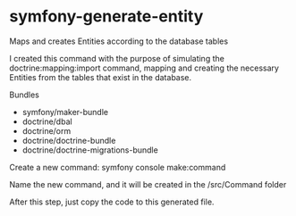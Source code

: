 # symfony-generate-entity
Maps and creates Entities according to the database tables

I created this command with the purpose of simulating the doctrine:mapping:import command, mapping and creating the necessary Entities from the tables that exist in the database.

Bundles
- symfony/maker-bundle
- doctrine/dbal
- doctrine/orm
- doctrine/doctrine-bundle
- doctrine/doctrine-migrations-bundle

Create a new command:
symfony console make:command

Name the new command, and it will be created in the /src/Command folder

After this step, just copy the code to this generated file.
